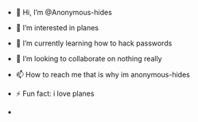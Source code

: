 - 👋 Hi, I’m @Anonymous-hides
- 👀 I’m interested in planes
- 🌱 I’m currently learning how to hack passwords
- 💞️ I’m looking to collaborate on nothing really
- 📫 How to reach me that is why im anonymous-hides

- ⚡ Fun fact: i love planes
- 

<!---
Anonymous-hides/Anonymous-hides is a ✨ special ✨ repository because its `README.md` (this file) appears on your GitHub profile.
You can click the Preview link to take a look at your changes.
--->
